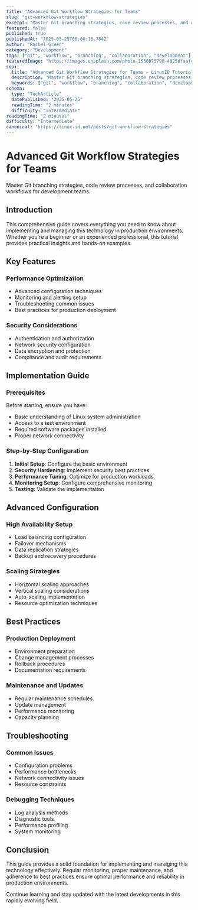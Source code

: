 ```yaml
---
title: "Advanced Git Workflow Strategies for Teams"
slug: "git-workflow-strategies"
excerpt: "Master Git branching strategies, code review processes, and collaboration workflows for development teams."
featured: false
published: true
publishedAt: "2025-05-25T06:00:16.784Z"
author: "Rachel Green"
category: "Development"
tags: ["git", "workflow", "branching", "collaboration", "development"]
featuredImage: "https://images.unsplash.com/photo-1556075798-4825dfaaf498?w=800&h=400&fit=crop&crop=center"
seo:
  title: "Advanced Git Workflow Strategies for Teams - LinuxID Tutorial"
  description: "Master Git branching strategies, code review processes, and collaboration workflows for development teams."
  keywords: ["git", "workflow", "branching", "collaboration", "development", "advanced", "strategies", "for", "teams", "master", "code", "review"]
schema:
  type: "TechArticle"
  datePublished: "2025-05-25"
  readingTime: "2 minutes"
  difficulty: "Intermediate"
readingTime: "2 minutes"
difficulty: "Intermediate"
canonical: "https://linux-id.net/posts/git-workflow-strategies"
---
```




# Advanced Git Workflow Strategies for Teams

Master Git branching strategies, code review processes, and collaboration workflows for development teams.

## Introduction

This comprehensive guide covers everything you need to know about implementing and managing this technology in production environments. Whether you're a beginner or an experienced professional, this tutorial provides practical insights and hands-on examples.

## Key Features

### Performance Optimization
- Advanced configuration techniques
- Monitoring and alerting setup
- Troubleshooting common issues
- Best practices for production deployment

### Security Considerations
- Authentication and authorization
- Network security configuration
- Data encryption and protection
- Compliance and audit requirements

## Implementation Guide

### Prerequisites
Before starting, ensure you have:
- Basic understanding of Linux system administration
- Access to a test environment
- Required software packages installed
- Proper network connectivity

### Step-by-Step Configuration
1. **Initial Setup**: Configure the basic environment
2. **Security Hardening**: Implement security best practices
3. **Performance Tuning**: Optimize for production workloads
4. **Monitoring Setup**: Configure comprehensive monitoring
5. **Testing**: Validate the implementation

## Advanced Configuration

### High Availability Setup
- Load balancing configuration
- Failover mechanisms
- Data replication strategies
- Backup and recovery procedures

### Scaling Strategies
- Horizontal scaling approaches
- Vertical scaling considerations
- Auto-scaling implementation
- Resource optimization techniques

## Best Practices

### Production Deployment
- Environment preparation
- Change management processes
- Rollback procedures
- Documentation requirements

### Maintenance and Updates
- Regular maintenance schedules
- Update management
- Performance monitoring
- Capacity planning

## Troubleshooting

### Common Issues
- Configuration problems
- Performance bottlenecks
- Network connectivity issues
- Resource constraints

### Debugging Techniques
- Log analysis methods
- Diagnostic tools
- Performance profiling
- System monitoring

## Conclusion

This guide provides a solid foundation for implementing and managing this technology effectively. Regular monitoring, proper maintenance, and adherence to best practices ensure optimal performance and reliability in production environments.

Continue learning and stay updated with the latest developments in this rapidly evolving field.
